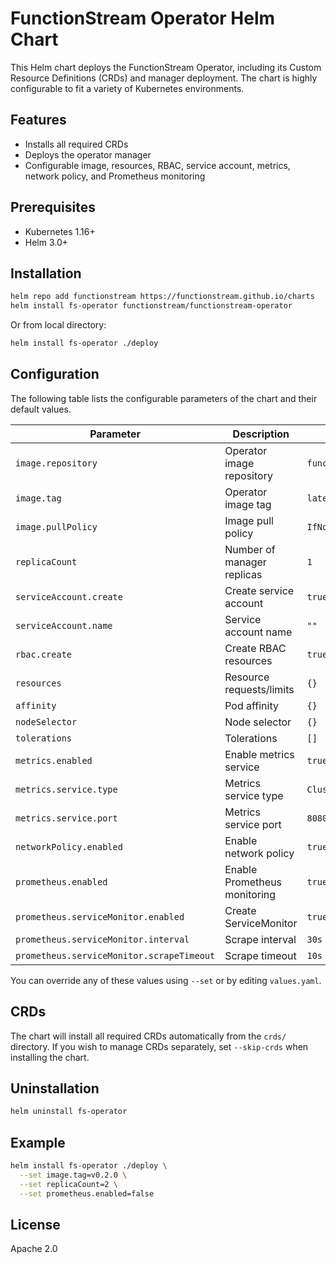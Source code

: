 # FunctionStream Operator Helm Chart

This Helm chart deploys the FunctionStream Operator, including its Custom Resource Definitions (CRDs) and manager deployment. The chart is highly configurable to fit a variety of Kubernetes environments.

## Features
- Installs all required CRDs
- Deploys the operator manager
- Configurable image, resources, RBAC, service account, metrics, network policy, and Prometheus monitoring

## Prerequisites
- Kubernetes 1.16+
- Helm 3.0+

## Installation

```sh
helm repo add functionstream https://functionstream.github.io/charts
helm install fs-operator functionstream/functionstream-operator
```

Or from local directory:

```sh
helm install fs-operator ./deploy
```

## Configuration

The following table lists the configurable parameters of the chart and their default values.

| Parameter | Description | Default |
|-----------|-------------|---------|
| `image.repository` | Operator image repository | `functionstream/operator` |
| `image.tag` | Operator image tag | `latest` |
| `image.pullPolicy` | Image pull policy | `IfNotPresent` |
| `replicaCount` | Number of manager replicas | `1` |
| `serviceAccount.create` | Create service account | `true` |
| `serviceAccount.name` | Service account name | `""` |
| `rbac.create` | Create RBAC resources | `true` |
| `resources` | Resource requests/limits | `{}` |
| `affinity` | Pod affinity | `{}` |
| `nodeSelector` | Node selector | `{}` |
| `tolerations` | Tolerations | `[]` |
| `metrics.enabled` | Enable metrics service | `true` |
| `metrics.service.type` | Metrics service type | `ClusterIP` |
| `metrics.service.port` | Metrics service port | `8080` |
| `networkPolicy.enabled` | Enable network policy | `true` |
| `prometheus.enabled` | Enable Prometheus monitoring | `true` |
| `prometheus.serviceMonitor.enabled` | Create ServiceMonitor | `true` |
| `prometheus.serviceMonitor.interval` | Scrape interval | `30s` |
| `prometheus.serviceMonitor.scrapeTimeout` | Scrape timeout | `10s` |

You can override any of these values using `--set` or by editing `values.yaml`.

## CRDs

The chart will install all required CRDs automatically from the `crds/` directory. If you wish to manage CRDs separately, set `--skip-crds` when installing the chart.

## Uninstallation

```sh
helm uninstall fs-operator
```

## Example

```sh
helm install fs-operator ./deploy \
  --set image.tag=v0.2.0 \
  --set replicaCount=2 \
  --set prometheus.enabled=false
```

## License
Apache 2.0 